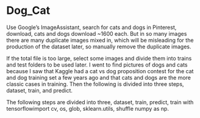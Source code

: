 # Dog_Cat
Use Google’s ImageAssistant, search for cats and dogs in Pinterest, download, cats and dogs download ~1600 each. But in so many images there are many duplicate images mixed in, which will be misleading for the production of the dataset later, so manually remove the duplicate images.

 
If the total file is too large, select some images and divide them into trains and test folders to be used later.
I went to find pictures of dogs and cats because I saw that Kaggle had a cat vs dog proposition contest for the cat and dog training set a few years ago and that cats and dogs are the more classic cases in training.
Then the following is divided into three steps, dataset, train, and predict.
 
The following steps are divided into three, dataset, train, predict, train with tensorflowimport cv, os, glob, sklearn.utils, shuffle numpy as np.
 
